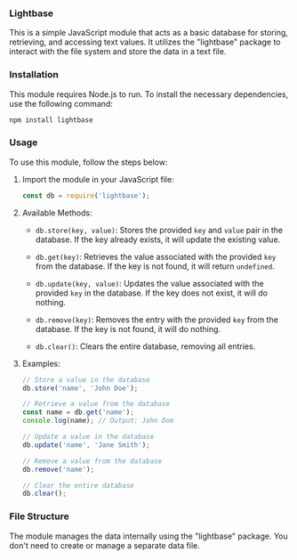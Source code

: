 ### Lightbase

This is a simple JavaScript module that acts as a basic database for storing, retrieving, and accessing text values. It utilizes the "lightbase" package to interact with the file system and store the data in a text file.

### Installation

This module requires Node.js to run. To install the necessary dependencies, use the following command:

```bash
npm install lightbase
```

### Usage

To use this module, follow the steps below:

1. Import the module in your JavaScript file:

   ```javascript
   const db = require('lightbase');
   ```

2. Available Methods:

   - `db.store(key, value)`: Stores the provided `key` and `value` pair in the database. If the key already exists, it will update the existing value.

   - `db.get(key)`: Retrieves the value associated with the provided `key` from the database. If the key is not found, it will return `undefined`.

   - `db.update(key, value)`: Updates the value associated with the provided `key` in the database. If the key does not exist, it will do nothing.

   - `db.remove(key)`: Removes the entry with the provided `key` from the database. If the key is not found, it will do nothing.

   - `db.clear()`: Clears the entire database, removing all entries.

3. Examples:

   ```javascript
   // Store a value in the database
   db.store('name', 'John Doe');

   // Retrieve a value from the database
   const name = db.get('name');
   console.log(name); // Output: John Doe

   // Update a value in the database
   db.update('name', 'Jane Smith');

   // Remove a value from the database
   db.remove('name');

   // Clear the entire database
   db.clear();
   ```

### File Structure

The module manages the data internally using the "lightbase" package. You don't need to create or manage a separate data file.

